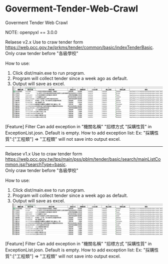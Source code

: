 # Goverment-Tender-Web-Crawl
Goverment Tender Web Crawl
  
NOTE: openpyxl == 3.0.0  
  

Relaese v2.x
Use to craw tender form https://web.pcc.gov.tw/prkms/tender/common/basic/indexTenderBasic.  
Only craw tender before "各級學校"  

How to use:  
  1. Click dist/main.exe to run program.  
  2. Program will collect tender since a week ago as default.  
  3. Output will save as excel.  
![image](https://github.com/david22294/Goverment-Tender-Web-Crawl/blob/main/example/image/ExcelOutput.PNG)

[Feature] Filter
Can add exception in "機關名稱" "招標方式 "採購性質" in ExceptionList.josn.
Default is empty.
How to add exception list:
Ex: "採購性質":["工程類"] => "工程類" will not save into output excel.

-------------------------------------------------------------------------------------------------------------------------
Relaese v1.x
Use to craw tender form https://web.pcc.gov.tw/tps/main/pss/pblm/tender/basic/search/mainListCommon.jsp?searchType=basic.  
Only craw tender before "各級學校"  

How to use:  
  1. Click dist/main.exe to run program.  
  2. Program will collect tender since a week ago as default.  
  3. Output will save as excel.  
![image](https://github.com/david22294/Goverment-Tender-Web-Crawl/blob/main/example/image/ExcelOutput.PNG)

[Feature] Filter
Can add exception in "機關名稱" "招標方式 "採購性質" in ExceptionList.josn.
Default is empty.
How to add exception list:
Ex: "採購性質":["工程類"] => "工程類" will not save into output excel.
